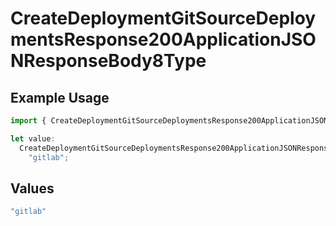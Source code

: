 # CreateDeploymentGitSourceDeploymentsResponse200ApplicationJSONResponseBody8Type

## Example Usage

```typescript
import { CreateDeploymentGitSourceDeploymentsResponse200ApplicationJSONResponseBody8Type } from "@vercel/sdk/models/operations";

let value:
  CreateDeploymentGitSourceDeploymentsResponse200ApplicationJSONResponseBody8Type =
    "gitlab";
```

## Values

```typescript
"gitlab"
```